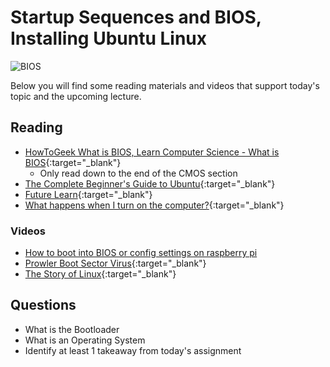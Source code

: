 # Startup Sequences and BIOS, Installing Ubuntu Linux

![BIOS](https://how2do.org/wp-content/uploads/2019/10/1572444628_How-to-update-the-PC-BIOS-UEFI.jpg)

Below you will find some reading materials and videos that support today's topic and the upcoming lecture.

## Reading

- [HowToGeek What is BIOS, Learn Computer Science - What is BIOS](https://www.learncomputerscienceonline.com/bios/){:target="_blank"} 
  - Only read down to the end of the CMOS section
- [The Complete Beginner's Guide to Ubuntu](https://www.lifewire.com/beginners-guide-to-ubuntu-2205722){:target="_blank"}
- [Future Learn](https://www.futurelearn.com/courses/computer-systems/0/steps/53497){:target="_blank"} 
- [What happens when I turn on the computer?](https://www.geeksforgeeks.org/what-happens-when-we-turn-on-computer/){:target="_blank"} 

### Videos

- [How to boot into BIOS or config settings on raspberry pi](https://www.youtube.com/watch?v=65p5dKQACv0)
- [Prowler Boot Sector Virus](https://www.youtube.com/watch?v=fSL4J0zhMcY){:target="_blank"} 
- [The Story of Linux](https://www.youtube.com/watch?v=5ocq6_3-nEw){:target="_blank"}

## Questions

- What is the Bootloader
- What is an Operating System
- Identify at least 1 takeaway from today's assignment